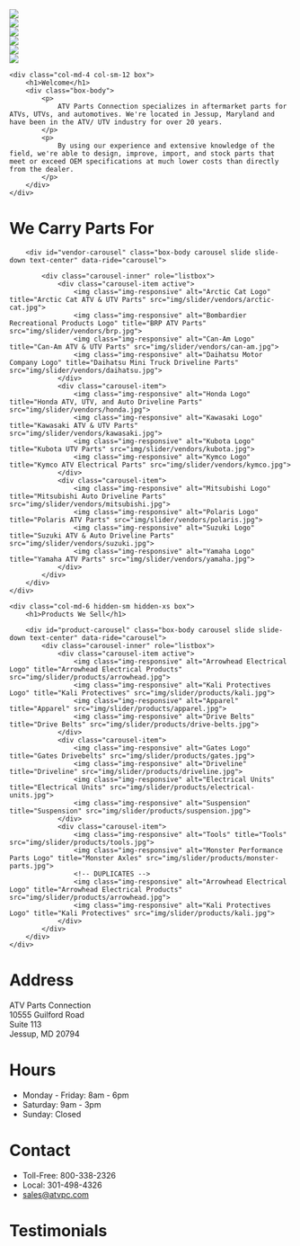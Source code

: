 <div class="row">
    <div class="col-md-8 hidden-sm hidden-xs">
        <div id="action-shots-carousel" class="carousel slide col-centered" data-ride="carousel">
            <div class="carousel-inner" role="listbox">
                <div class="carousel-item active">
                    <img class="img-responsive" src="img/action-shots/0.jpg">
                </div>
                <div class="carousel-item">
                    <img class="img-responsive" src="img/action-shots/1.jpg">
                </div>
                <div class="carousel-item">
                    <img class="img-responsive" src="img/action-shots/2.jpg">
                </div>
                <div class="carousel-item">
                    <img class="img-responsive" src="img/action-shots/3.jpg">
                </div>
                <div class="carousel-item">
                    <img class="img-responsive" src="img/action-shots/4.jpg">
                </div>
                <div class="carousel-item">
                    <img class="img-responsive" src="img/action-shots/5.jpg">
                </div>
            </div>
        </div>
    </div>
    
    <div class="col-md-4 col-sm-12 box">
        <h1>Welcome</h1>
        <div class="box-body">
            <p>
                ATV Parts Connection specializes in aftermarket parts for ATVs, UTVs, and automotives. We're located in Jessup, Maryland and have been in the ATV/ UTV industry for over 20 years.
            </p>
            <p>
                By using our experience and extensive knowledge of the field, we're able to design, improve, import, and stock parts that meet or exceed OEM specifications at much lower costs than directly from the dealer.
            </p>
        </div>
    </div>
</div>

<div class="row">
    <div class="col-md-6 hidden-sm hidden-xs box">
        <h1>We Carry Parts For</h1>

        <div id="vendor-carousel" class="box-body carousel slide slide-down text-center" data-ride="carousel">

            <div class="carousel-inner" role="listbox">
                <div class="carousel-item active">
                    <img class="img-responsive" alt="Arctic Cat Logo" title="Arctic Cat ATV & UTV Parts" src="img/slider/vendors/arctic-cat.jpg">
                    <img class="img-responsive" alt="Bombardier Recreational Products Logo" title="BRP ATV Parts" src="img/slider/vendors/brp.jpg">
                    <img class="img-responsive" alt="Can-Am Logo" title="Can-Am ATV & UTV Parts" src="img/slider/vendors/can-am.jpg">
                    <img class="img-responsive" alt="Daihatsu Motor Company Logo" title="Daihatsu Mini Truck Driveline Parts" src="img/slider/vendors/daihatsu.jpg">
                </div>
                <div class="carousel-item">
                    <img class="img-responsive" alt="Honda Logo" title="Honda ATV, UTV, and Auto Driveline Parts" src="img/slider/vendors/honda.jpg">
                    <img class="img-responsive" alt="Kawasaki Logo" title="Kawasaki ATV & UTV Parts" src="img/slider/vendors/kawasaki.jpg">
                    <img class="img-responsive" alt="Kubota Logo" title="Kubota UTV Parts" src="img/slider/vendors/kubota.jpg">
                    <img class="img-responsive" alt="Kymco Logo" title="Kymco ATV Electrical Parts" src="img/slider/vendors/kymco.jpg">
                </div>
                <div class="carousel-item">
                    <img class="img-responsive" alt="Mitsubishi Logo" title="Mitsubishi Auto Driveline Parts" src="img/slider/vendors/mitsubishi.jpg">
                    <img class="img-responsive" alt="Polaris Logo" title="Polaris ATV Parts" src="img/slider/vendors/polaris.jpg">
                    <img class="img-responsive" alt="Suzuki Logo" title="Suzuki ATV & Auto Driveline Parts"  src="img/slider/vendors/suzuki.jpg">
                    <img class="img-responsive" alt="Yamaha Logo" title="Yamaha ATV Parts" src="img/slider/vendors/yamaha.jpg">
                </div>
            </div>
        </div>
    </div>
    
    <div class="col-md-6 hidden-sm hidden-xs box">
        <h1>Products We Sell</h1>

        <div id="product-carousel" class="box-body carousel slide slide-down text-center" data-ride="carousel">
            <div class="carousel-inner" role="listbox">
                <div class="carousel-item active">
                    <img class="img-responsive" alt="Arrowhead Electrical Logo" title="Arrowhead Electrical Products" src="img/slider/products/arrowhead.jpg">
                    <img class="img-responsive" alt="Kali Protectives Logo" title="Kali Protectives" src="img/slider/products/kali.jpg">
                    <img class="img-responsive" alt="Apparel" title="Apparel" src="img/slider/products/apparel.jpg">
                    <img class="img-responsive" alt="Drive Belts" title="Drive Belts" src="img/slider/products/drive-belts.jpg">
                </div>
                <div class="carousel-item">
                    <img class="img-responsive" alt="Gates Logo" title="Gates Drivebelts" src="img/slider/products/gates.jpg">
                    <img class="img-responsive" alt="Driveline" title="Driveline" src="img/slider/products/driveline.jpg">
                    <img class="img-responsive" alt="Electrical Units" title="Electrical Units" src="img/slider/products/electrical-units.jpg">
                    <img class="img-responsive" alt="Suspension" title="Suspension" src="img/slider/products/suspension.jpg">
                </div>
                <div class="carousel-item">
                    <img class="img-responsive" alt="Tools" title="Tools" src="img/slider/products/tools.jpg">
                    <img class="img-responsive" alt="Monster Performance Parts Logo" title="Monster Axles" src="img/slider/products/monster-parts.jpg">
                    <!-- DUPLICATES -->
                    <img class="img-responsive" alt="Arrowhead Electrical Logo" title="Arrowhead Electrical Products" src="img/slider/products/arrowhead.jpg">
                    <img class="img-responsive" alt="Kali Protectives Logo" title="Kali Protectives" src="img/slider/products/kali.jpg">
                </div>
            </div>
        </div>
    </div>
</div>

<div class="row footer">
    <div class="col-md-3">
        <h1>Address</h1>
        ATV Parts Connection<br>
        10555 Guilford Road<br>
        Suite 113<br>
        Jessup, MD 20794
    </div>
    <div class="col-md-3">
        <h1>Hours</h1>
        <ul>
            <li>Monday - Friday: 8am - 6pm
            <li>Saturday: 9am - 3pm
            <li>Sunday: Closed
        </ul>
    </div>
    <div class="col-md-3">
        <h1>Contact</h1>
        <ul>
            <li>Toll-Free: 800-338-2326
            <li>Local: 301-498-4326
            <li><a href="mailto:sales@atvpc.com">sales@atvpc.com</a>
        </ul>
    </div>
    <div class="col-md-3">
        <h1>Testimonials</h1>
        <div id="testimonials"><!-- Populated by JS --></div>
    </div>
</div>



